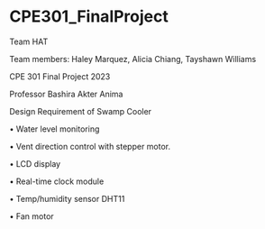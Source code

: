 # CPE301_FinalProject

Team HAT

Team members: Haley Marquez, Alicia Chiang, Tayshawn Williams


CPE 301 Final Project 2023

Professor Bashira Akter Anima


Design Requirement of Swamp Cooler

• Water level monitoring

• Vent direction control with stepper motor.

• LCD display

• Real-time clock module

• Temp/humidity sensor DHT11

• Fan motor

